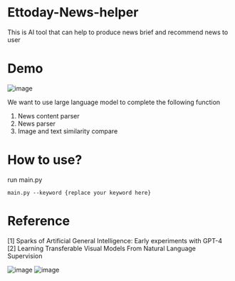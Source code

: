 # Ettoday-News-helper
This is AI tool that can help to produce news brief and recommend news to user
# Demo
![image](https://github.com/Maisiechiu/Ettoday-News-helper/blob/master/demo.gif)

We want to use large language model to complete the following function
1. News content parser
2. News parser
3. Image and text similarity compare


# How to use?
run main.py 
````
main.py --keyword {replace your keyword here}
````

# Reference    
[1] Sparks of Artificial General Intelligence: Early experiments with GPT-4    
[2] Learning Transferable Visual Models From Natural Language Supervision

![image](https://github.com/Maisiechiu/Ettoday-News-helper/assets/56269497/0d86e931-2f1a-4740-87c8-943248085c1c)
![image](https://github.com/Maisiechiu/Ettoday-News-helper/assets/56269497/b3ab36c0-75da-4667-937d-b95419b914d1)

